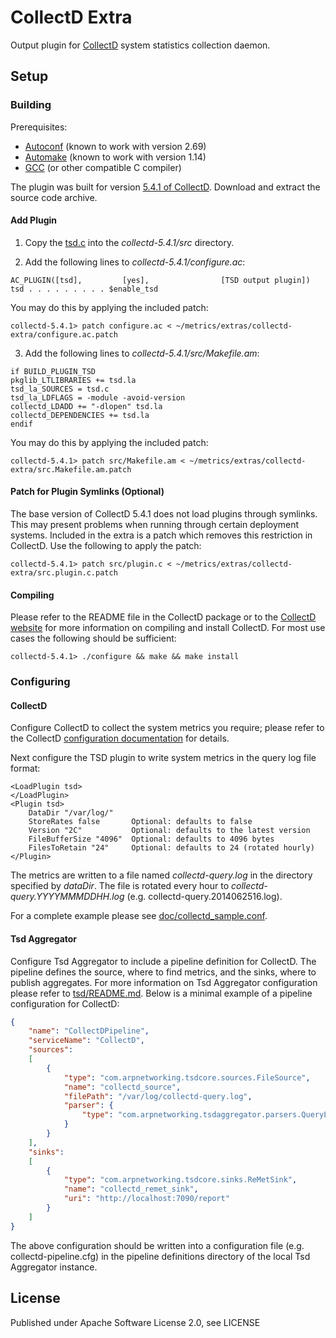 CollectD Extra
==============

Output plugin for [CollectD](https://collectd.org/) system statistics collection daemon.


Setup
-----

### Building

Prerequisites:
* [Autoconf](https://www.gnu.org/software/autoconf/) (known to work with version 2.69)
* [Automake](http://www.gnu.org/software/automake/) (known to work with version 1.14)
* [GCC](http://gcc.gnu.org/) (or other compatible C compiler)

The plugin was built for version [5.4.1 of CollectD](https://collectd.org/files/collectd-5.4.1.tar.gz). Download and extract the source code archive.

#### Add Plugin

1) Copy the [tsd.c](tsd.c) into the *collectd-5.4.1/src* directory.

2) Add the following lines to *collectd-5.4.1/configure.ac*:

```
AC_PLUGIN([tsd],         [yes],                [TSD output plugin])
tsd . . . . . . . . . $enable_tsd
```

You may do this by applying the included patch:

    collectd-5.4.1> patch configure.ac < ~/metrics/extras/collectd-extra/configure.ac.patch

3) Add the following lines to *collectd-5.4.1/src/Makefile.am*:

```
if BUILD_PLUGIN_TSD
pkglib_LTLIBRARIES += tsd.la
tsd_la_SOURCES = tsd.c
tsd_la_LDFLAGS = -module -avoid-version
collectd_LDADD += "-dlopen" tsd.la
collectd_DEPENDENCIES += tsd.la
endif
```

You may do this by applying the included patch:

    collectd-5.4.1> patch src/Makefile.am < ~/metrics/extras/collectd-extra/src.Makefile.am.patch 

#### Patch for Plugin Symlinks (Optional)

The base version of CollectD 5.4.1 does not load plugins through symlinks.  This may present problems when running through certain deployment systems.  Included in the extra is a patch which removes this restriction in CollectD.  Use the following to apply the patch:

    collectd-5.4.1> patch src/plugin.c < ~/metrics/extras/collectd-extra/src.plugin.c.patch

#### Compiling

Please refer to the README file in the CollectD package or to the [CollectD website](https://collectd.org/wiki/index.php/Build_system) for more information on compiling and install CollectD.  For most use cases the following should be sufficient:

    collectd-5.4.1> ./configure && make && make install

### Configuring

#### CollectD

Configure CollectD to collect the system metrics you require; please refer to the CollectD [configuration documentation](https://collectd.org/documentation/manpages/collectd.conf.5.shtml) for details.

Next configure the TSD plugin to write system metrics in the query log file format:

```
<LoadPlugin tsd>
</LoadPlugin>
<Plugin tsd>
    DataDir "/var/log/"
    StoreRates false       Optional: defaults to false
    Version "2C"           Optional: defaults to the latest version
    FileBufferSize "4096"  Optional: defaults to 4096 bytes
    FilesToRetain "24"     Optional: defaults to 24 (rotated hourly)
</Plugin>
```

The metrics are written to a file named *collectd-query.log* in the directory specified by *dataDir*.  The file is rotated every hour to *collectd-query.YYYYMMMDDHH.log* (e.g. collectd-query.2014062516.log).

For a complete example please see [doc/collectd_sample.conf](../../doc/collectd_sample.conf).

#### Tsd Aggregator

Configure Tsd Aggregator to include a pipeline definition for CollectD.  The pipeline defines the source, where to find metrics, and the sinks, where to publish aggregates.  For more information on Tsd Aggregator configuration please refer to [tsd/README.md](../../tsd/README.md).  Below is a minimal example of a pipeline configuration for CollectD:

```json
{
    "name": "CollectDPipeline",
    "serviceName": "CollectD",
    "sources":
    [
        {
            "type": "com.arpnetworking.tsdcore.sources.FileSource",
            "name": "collectd_source",
            "filePath": "/var/log/collectd-query.log",
            "parser": {
                "type": "com.arpnetworking.tsdaggregator.parsers.QueryLogParser"
            }
        }
    ],
    "sinks":
    [
        {
            "type": "com.arpnetworking.tsdcore.sinks.ReMetSink",
            "name": "collectd_remet_sink",
            "uri": "http://localhost:7090/report"
        }
    ]
}
```

The above configuration should be written into a configuration file (e.g. collectd-pipeline.cfg) in the pipeline definitions directory of the local Tsd Aggregator instance.

License
-------

Published under Apache Software License 2.0, see LICENSE
